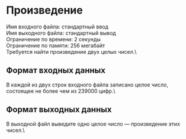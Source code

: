 # Произведение
  Имя входного файла: стандартный ввод\
  Имя выходного файла: стандартный вывод\
Ограничение по времени: 2 секунды\
Ограничение по памяти: 256 мегабайт\
Требуется найти произведение двух целых чисел.\
## Формат входных данных
В каждой из двух строк входного файла записано целое число, состоящее не более чем из 239000
цифр.\
## Формат выходных данных
В выходной файл выведите одно целое число — произведение этих чисел.\
